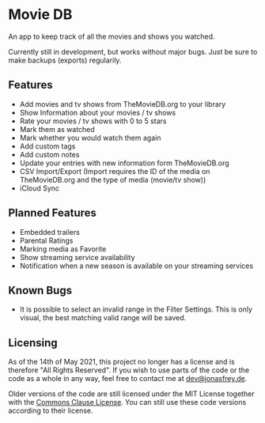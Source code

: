 #  Movie DB

An app to keep track of all the movies and shows you watched.

Currently still in development, but works without major bugs. Just be sure to make backups (exports) regularily.

## Features
* Add movies and tv shows from TheMovieDB.org to your library
* Show Information about your movies / tv shows
* Rate your movies / tv shows with 0 to 5 stars
* Mark them as watched
* Mark whether you would watch them again
* Add custom tags
* Add custom notes
* Update your entries with new information form TheMovieDB.org
* CSV Import/Export (Import requires the ID of the media on TheMovieDB.org and the type of media (movie/tv show))
* iCloud Sync

## Planned Features
* Embedded trailers
* Parental Ratings
* Marking media as Favorite
* Show streaming service availability
* Notification when a new season is available on your streaming services

## Known Bugs
* It is possible to select an invalid range in the Filter Settings. This is only visual, the best matching valid range will be saved.

## Licensing
As of the 14th of May 2021, this project no longer has a license and is therefore "All Rights Reserved". If you wish to use parts of the code or the code as a whole in any way, feel free to contact me at [dev@jonasfrey.de](mailto:dev@jonasfrey.de).

Older versions of the code are still licensed under the MIT License together with the [Commons Clause License](https://commonsclause.com). You can still use these code versions according to their license.

